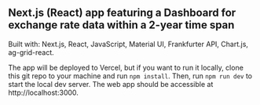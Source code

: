 ## Next.js (React) app featuring a Dashboard for exchange rate data within a 2-year time span

Built with: Next.js, React, JavaScript, Material UI, Frankfurter API, Chart.js, ag-grid-react.

The app will be deployed to Vercel, but if you want to run it locally, clone this git repo to your machine and run `npm install`.
Then, run `npm run dev` to start the local dev server. The web app should be accessible at http://localhost:3000.
